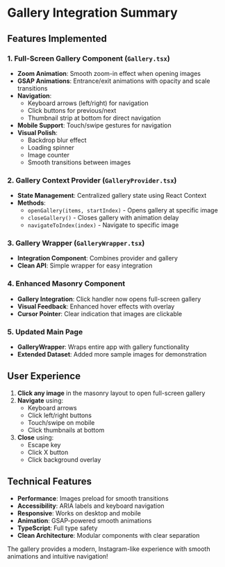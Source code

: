 # Gallery Integration Summary

## Features Implemented

### 1. Full-Screen Gallery Component (`Gallery.tsx`)
- **Zoom Animation**: Smooth zoom-in effect when opening images
- **GSAP Animations**: Entrance/exit animations with opacity and scale transitions
- **Navigation**: 
  - Keyboard arrows (left/right) for navigation
  - Click buttons for previous/next
  - Thumbnail strip at bottom for direct navigation
- **Mobile Support**: Touch/swipe gestures for navigation
- **Visual Polish**: 
  - Backdrop blur effect
  - Loading spinner
  - Image counter
  - Smooth transitions between images

### 2. Gallery Context Provider (`GalleryProvider.tsx`)
- **State Management**: Centralized gallery state using React Context
- **Methods**: 
  - `openGallery(items, startIndex)` - Opens gallery at specific image
  - `closeGallery()` - Closes gallery with animation delay
  - `navigateToIndex(index)` - Navigate to specific image

### 3. Gallery Wrapper (`GalleryWrapper.tsx`)
- **Integration Component**: Combines provider and gallery
- **Clean API**: Simple wrapper for easy integration

### 4. Enhanced Masonry Component
- **Gallery Integration**: Click handler now opens full-screen gallery
- **Visual Feedback**: Enhanced hover effects with overlay
- **Cursor Pointer**: Clear indication that images are clickable

### 5. Updated Main Page
- **GalleryWrapper**: Wraps entire app with gallery functionality
- **Extended Dataset**: Added more sample images for demonstration

## User Experience

1. **Click any image** in the masonry layout to open full-screen gallery
2. **Navigate** using:
   - Keyboard arrows
   - Click left/right buttons
   - Touch/swipe on mobile
   - Click thumbnails at bottom
3. **Close** using:
   - Escape key
   - Click X button
   - Click background overlay

## Technical Features

- **Performance**: Images preload for smooth transitions
- **Accessibility**: ARIA labels and keyboard navigation
- **Responsive**: Works on desktop and mobile
- **Animation**: GSAP-powered smooth animations
- **TypeScript**: Full type safety
- **Clean Architecture**: Modular components with clear separation

The gallery provides a modern, Instagram-like experience with smooth animations and intuitive navigation!